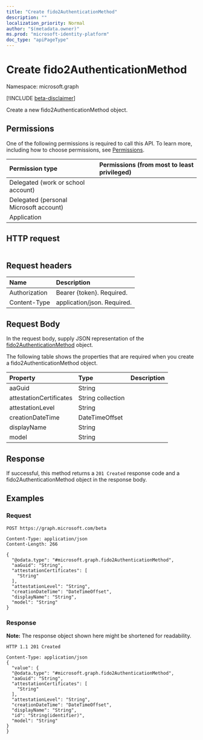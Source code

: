 ```yaml
---
title: "Create fido2AuthenticationMethod"
description: ""
localization_priority: Normal
author: "$(metadata.owner)"
ms.prod: "microsoft-identity-platform"
doc_type: "apiPageType"
---
```


# Create fido2AuthenticationMethod

Namespace: microsoft.graph

[!INCLUDE [beta-disclaimer](../../includes/beta-disclaimer.md)]

Create a new fido2AuthenticationMethod object.

## Permissions

One of the following permissions is required to call this API. To learn more, including how to choose permissions, see [Permissions](/graph/permissions-reference).

| Permission type                        | Permissions (from most to least privileged) |
| :------------------------------------- | :------------------------------------------ |
| Delegated (work or school account)     |                                             |
| Delegated (personal Microsoft account) |                                             |
| Application                            |                                             |

## HTTP request

<!-- {
  "blockType": "ignored"
}
-->

```http

```

## Request headers

| Name          | Description                 |
| :------------ | :-------------------------- |
| Authorization | Bearer {token}. Required.   |
| Content-Type  | application/json. Required. |

## Request Body

In the request body, supply JSON representation of the [fido2AuthenticationMethod](../resources/-fido2authenticationmethod.md) object.

<!-- Actions and Functions -->

<!-- CRUD Methods -->

The following table shows the properties that are required when you create a fido2AuthenticationMethod object.

| Property                | Type              | Description |
| :---------------------- | :---------------- | :---------- |
| aaGuid                  | String            |             |
| attestationCertificates | String collection |             |
| attestationLevel        | String            |             |
| creationDateTime        | DateTimeOffset    |             |
| displayName             | String            |             |
| model                   | String            |             |

## Response

If successful, this method returns a `201 Created` response code and a fido2AuthenticationMethod object in the response body.

## Examples

### Request

<!-- {
  "blockType": "request",
  "name": "create_fido2authenticationmethod"
}
-->

```http
POST https://graph.microsoft.com/beta

Content-Type: application/json
Content-Length: 266

{
  "@odata.type": "#microsoft.graph.fido2AuthenticationMethod",
  "aaGuid": "String",
  "attestationCertificates": [
    "String"
  ],
  "attestationLevel": "String",
  "creationDateTime": "DateTimeOffset",
  "displayName": "String",
  "model": "String"
}

```

### Response

**Note:** The response object shown here might be shortened for readability.

<!-- {
  "blockType": "response",
  "truncated": true,
  "@odata.type": "microsoft.strongAuthentication.fido2AuthenticationMethod"
}
-->

```http
HTTP 1.1 201 Created

Content-Type: application/json
{
  "value": {
  "@odata.type": "#microsoft.graph.fido2AuthenticationMethod",
  "aaGuid": "String",
  "attestationCertificates": [
    "String"
  ],
  "attestationLevel": "String",
  "creationDateTime": "DateTimeOffset",
  "displayName": "String",
  "id": "String(identifier)",
  "model": "String"
}
}

```
